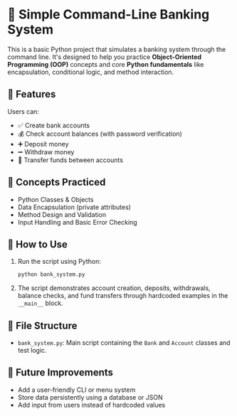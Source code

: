 
# 🏦 Simple Command-Line Banking System

This is a basic Python project that simulates a banking system through the command line. It's designed to help you practice **Object-Oriented Programming (OOP)** concepts and core **Python fundamentals** like encapsulation, conditional logic, and method interaction.

## 🔧 Features

Users can:

* ✅ Create bank accounts
* 💰 Check account balances (with password verification)
* ➕ Deposit money
* ➖ Withdraw money
* 🔁 Transfer funds between accounts

## 🧠 Concepts Practiced

* Python Classes & Objects
* Data Encapsulation (private attributes)
* Method Design and Validation
* Input Handling and Basic Error Checking

## 🧪 How to Use

1. Run the script using Python:

   ```bash
   python bank_system.py
   ```
2. The script demonstrates account creation, deposits, withdrawals, balance checks, and fund transfers through hardcoded examples in the `__main__` block.

## 📁 File Structure

* `bank_system.py`: Main script containing the `Bank` and `Account` classes and test logic.

## 🚀 Future Improvements

* Add a user-friendly CLI or menu system
* Store data persistently using a database or JSON
* Add input from users instead of hardcoded values


